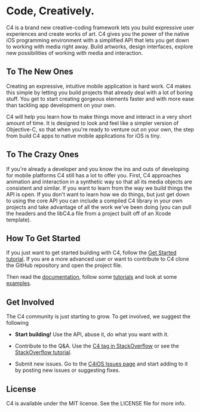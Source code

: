# Code, Creatively.

C4 is a brand new creative-coding framework lets you build expressive user experiences and create works of art. C4 gives you the power of the native iOS programming environment with a simplified API that lets you get down to working with media right away. Build artworks, design interfaces, explore new possibilities of working with media and interaction.

## To The New Ones

Creating an expressive, intuitive mobile application is hard work. C4 makes this simple by letting you build projects that already deal with a lot of boring stuff. You get to start creating gorgeous elements faster and with more ease than tackling app development on your own.

C4 will help you learn how to make things move and interact in a very short amount of time. It is designed to look and feel like a simpler version of Objective-C, so that when you're ready to venture out on your own, the step from build C4 apps to native mobile applications for iOS is tiny.

## To The Crazy Ones

If you're already a developer and you know the ins and outs of developing for mobile platforms C4 still has a lot to offer you. First, C4 approaches animation and interaction in a synthetic way so that all its media objects are consistent and similar. If you want to learn from the way we build things the API is open. If you don't want to learn how we do things, but just get down to using the core API you can include a compiled C4 library in your own projects and take advantage of all the work we've been doing (you can pull the headers and the libC4.a file from a project built off of an Xcode template).


## How To Get Started

If you just want to get started building with C4, follow the [Get Started tutorial](http://www.c4ios.com/tutorials/getstarted). If you are a more advanced user or want to contribute to C4  clone the GitHub repository and open the project file.

Then read the [documentation](http://www.c4ios.com/docs/), follow some [tutorials](http://www.c4ios.com/tutorials/) and look at some [examples](http://www.c4ios.com/examples/).

## Get Involved

The C4 community is just starting to grow. To get involved, we suggest the following

* **Start building!** Use the API, abuse it, do what you want with it.

* Contribute to the Q&A. Use the [C4 tag in StackOverflow](http://stackoverflow.com/questions/tagged/c4?sort=votes) or see the [StackOverflow tutorial](http://www.c4ios.com/tutorials/stackoverflow.php).

* Submit new issues. Go to the [C4iOS Issues page](https://github.com/C4Framework/C4iOS/issues) and start adding to it by posting new issues or suggesting fixes.


## License

C4 is available under the MIT license. See the LICENSE file for more info.

